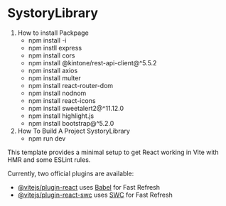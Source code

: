 # SystoryLibrary
1. How to install Packpage
   - npm install -i
   - npm instll express
   - npm install cors
   - npm install @kintone/rest-api-client@^5.5.2
   - npm install axios
   - npm install multer
   - npm install react-router-dom
   - npm install nodnom
   - npm install react-icons
   - npm install sweetalert2@^11.12.0
   - npm install highlight.js
   - npm install bootstrap@^5.2.0
2.  How To Build A Project SystoryLibrary
    - npm run dev

This template provides a minimal setup to get React working in Vite with HMR and some ESLint rules.

Currently, two official plugins are available:

- [@vitejs/plugin-react](https://github.com/vitejs/vite-plugin-react/blob/main/packages/plugin-react/README.md) uses [Babel](https://babeljs.io/) for Fast Refresh
- [@vitejs/plugin-react-swc](https://github.com/vitejs/vite-plugin-react-swc) uses [SWC](https://swc.rs/) for Fast Refresh
